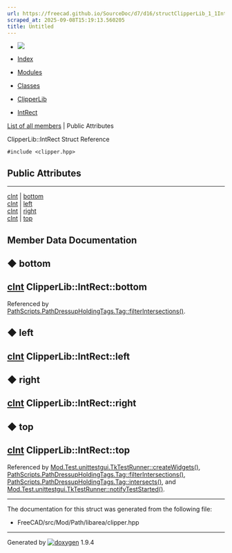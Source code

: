 ```yaml
---
url: https://freecad.github.io/SourceDoc/d7/d16/structClipperLib_1_1IntRect.html
scraped_at: 2025-09-08T15:19:13.560205
title: Untitled
---
```


  * [ ![](https://www.freecad.org/svg/logo-freecad.svg) ](https://freecadweb.org "FreeCAD")
  * [Index](../../index.html "Index")
  * [Modules](../../modules.html "Modules list")
  * [Classes](../../annotated.html "Annotated list")

  * [ClipperLib](../../df/db2/namespaceClipperLib.html)
  * [IntRect](../../d7/d16/structClipperLib_1_1IntRect.html)

[List of all members](../../d3/d29/structClipperLib_1_1IntRect-members.html) | Public Attributes

ClipperLib::IntRect Struct Reference

`#include <clipper.hpp>`

##  Public Attributes  
  
---  
[cInt](../../df/db2/namespaceClipperLib.html#a7156730a24951629192d4831334bafaa) | [bottom](../../d7/d16/structClipperLib_1_1IntRect.html#a9da9418de5faa7eba55e8ee98a13ea0e)  
[cInt](../../df/db2/namespaceClipperLib.html#a7156730a24951629192d4831334bafaa) | [left](../../d7/d16/structClipperLib_1_1IntRect.html#a9bf519994ffc7d1d5752fb1e2411b4cd)  
[cInt](../../df/db2/namespaceClipperLib.html#a7156730a24951629192d4831334bafaa) | [right](../../d7/d16/structClipperLib_1_1IntRect.html#a28c68b5f806a88a187a53f3956954e74)  
[cInt](../../df/db2/namespaceClipperLib.html#a7156730a24951629192d4831334bafaa) | [top](../../d7/d16/structClipperLib_1_1IntRect.html#a07154695bf2313182400f829ba07c3a9)  
  
## Member Data Documentation

## ◆ bottom

[cInt](../../df/db2/namespaceClipperLib.html#a7156730a24951629192d4831334bafaa)
ClipperLib::IntRect::bottom  
---  
  
Referenced by
[PathScripts.PathDressupHoldingTags.Tag::filterIntersections()](../../d1/d3b/classPathScripts_1_1PathDressupHoldingTags_1_1Tag.html#a09efcbf706ed238128d4e6d650dff3a8).

## ◆ left

[cInt](../../df/db2/namespaceClipperLib.html#a7156730a24951629192d4831334bafaa)
ClipperLib::IntRect::left  
---  
  
## ◆ right

[cInt](../../df/db2/namespaceClipperLib.html#a7156730a24951629192d4831334bafaa)
ClipperLib::IntRect::right  
---  
  
## ◆ top

[cInt](../../df/db2/namespaceClipperLib.html#a7156730a24951629192d4831334bafaa)
ClipperLib::IntRect::top  
---  
  
Referenced by
[Mod.Test.unittestgui.TkTestRunner::createWidgets()](../../d3/d24/classMod_1_1Test_1_1unittestgui_1_1TkTestRunner.html#ae17871f681e4788c6bd9816c65b15554),
[PathScripts.PathDressupHoldingTags.Tag::filterIntersections()](../../d1/d3b/classPathScripts_1_1PathDressupHoldingTags_1_1Tag.html#a09efcbf706ed238128d4e6d650dff3a8),
[PathScripts.PathDressupHoldingTags.Tag::intersects()](../../d1/d3b/classPathScripts_1_1PathDressupHoldingTags_1_1Tag.html#a1dc6904026bee2d46f81ffa4c796115c),
and
[Mod.Test.unittestgui.TkTestRunner::notifyTestStarted()](../../d3/d24/classMod_1_1Test_1_1unittestgui_1_1TkTestRunner.html#a90ef125f5e523725b53828e2180be65a).

* * *

The documentation for this struct was generated from the following file:

  * FreeCAD/src/Mod/Path/libarea/clipper.hpp

* * *

Generated by
[![doxygen](../../doxygen.svg)](https://www.doxygen.org/index.html) 1.9.4

